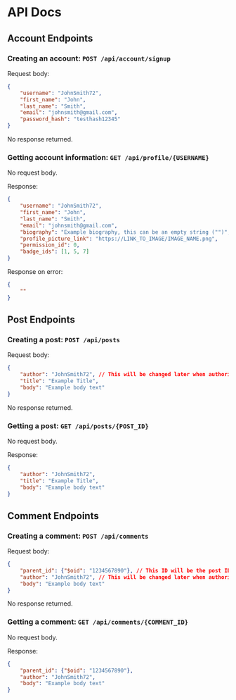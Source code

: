 # API Docs

## Account Endpoints
### Creating an account: `POST /api/account/signup`
Request body:
```json
{
    "username": "JohnSmith72",
    "first_name": "John",
    "last_name": "Smith",
    "email": "johnsmith@gmail.com",
    "password_hash": "testhash12345"
}
```

No response returned.

### Getting account information: `GET /api/profile/{USERNAME}`
No request body.

Response:
```json
{
    "username": "JohnSmith72",
    "first_name": "John",
    "last_name": "Smith",
    "email": "johnsmith@gmail.com",
    "biography": "Example biography, this can be an empty string ("")",
    "profile_picture_link": "https://LINK_TO_IMAGE/IMAGE_NAME.png",
    "permission_id": 0,
    "badge_ids": [1, 5, 7]
}
```
Response on error:
```json
{
    ""
}
```

## Post Endpoints
### Creating a post: `POST /api/posts`
Request body:
```json
{
    "author": "JohnSmith72", // This will be changed later when authorization is implemented
    "title": "Example Title",
    "body": "Example body text"
}
```
No response returned.

### Getting a post: `GET /api/posts/{POST_ID}`
No request body.

Response:
```json
{
    "author": "JohnSmith72",
    "title": "Example Title",
    "body": "Example body text"
}
```

## Comment Endpoints
### Creating a comment: `POST /api/comments`
Request body:
```json
{
    "parent_id": {"$oid": "1234567890"}, // This ID will be the post ID if commenting on a post, or the comment ID if replying to a commnet
    "author": "JohnSmith72", // This will be changed later when authorization is implemented
    "body": "Example body text"
}
```
No response returned.

### Getting a comment: `GET /api/comments/{COMMENT_ID}`
No request body.

Response:
```json
{
    "parent_id": {"$oid": "1234567890"},
    "author": "JohnSmith72",
    "body": "Example body text"
}
```